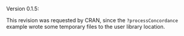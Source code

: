 Version 0.1.5:

This revision was requested by CRAN, since the `?processConcordance`
example wrote some temporary files to the user library location.
